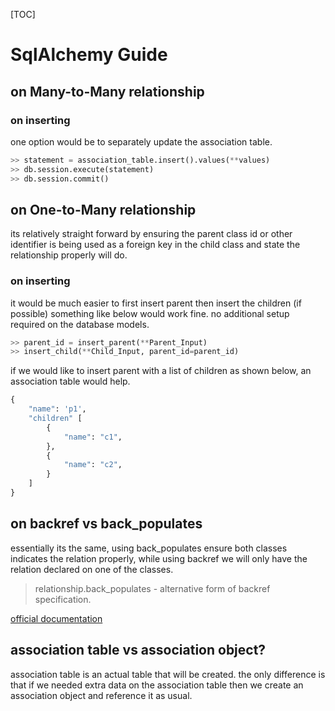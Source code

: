 [TOC]
# SqlAlchemy Guide

## on Many-to-Many relationship

### on inserting

one option would be to separately update the association table.

```python
>> statement = association_table.insert().values(**values)
>> db.session.execute(statement)
>> db.session.commit()
```

## on One-to-Many relationship

its relatively straight forward by ensuring the parent class id or other identifier is being used as a foreign key in the child class and state the relationship properly will do.

### on inserting

it would be much easier to first insert parent then insert the children (if possible) something like below would work fine. no additional setup required on the database models.

```python
>> parent_id = insert_parent(**Parent_Input)
>> insert_child(**Child_Input, parent_id=parent_id)
```

if we would like to insert parent with a list of children as shown below, an association table would help.

```python
{
    "name": 'p1',
    "children" [
        {
            "name": "c1",
        },
        {
            "name": "c2",
        }
    ]
}
```

## on backref vs back_populates

essentially its the same, using back_populates ensure both classes indicates the relation properly, while using backref we will only have the relation declared on one of the classes.

> relationship.back_populates - alternative form of backref specification.

[official documentation](https://docs.sqlalchemy.org/en/13/orm/relationship_api.html#sqlalchemy.orm.backref)

## association table vs association object? 

association table is an actual table that will be created. the only difference is that if we needed extra data on the association table then we create an association object and reference it as usual.